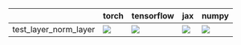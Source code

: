 |                       | torch                                                                                                                | tensorflow                                                                                                                                                                             | jax                                                                                                                                                                                    | numpy                                                                                                                                                                                  |
|:----------------------|:---------------------------------------------------------------------------------------------------------------------|:---------------------------------------------------------------------------------------------------------------------------------------------------------------------------------------|:---------------------------------------------------------------------------------------------------------------------------------------------------------------------------------------|:---------------------------------------------------------------------------------------------------------------------------------------------------------------------------------------|
| test_layer_norm_layer | <a href="null" rel="noopener noreferrer" target="_blank"><img src=https://img.shields.io/badge/-success-success></a> | <a href="https://github.com/unifyai/ivy/actions/runs/3907916168/jobs/6677606698" rel="noopener noreferrer" target="_blank"><img src=https://img.shields.io/badge/-success-success></a> | <a href="https://github.com/unifyai/ivy/actions/runs/3907916168/jobs/6677606698" rel="noopener noreferrer" target="_blank"><img src=https://img.shields.io/badge/-success-success></a> | <a href="https://github.com/unifyai/ivy/actions/runs/3915139747/jobs/6692995645" rel="noopener noreferrer" target="_blank"><img src=https://img.shields.io/badge/-success-success></a> |